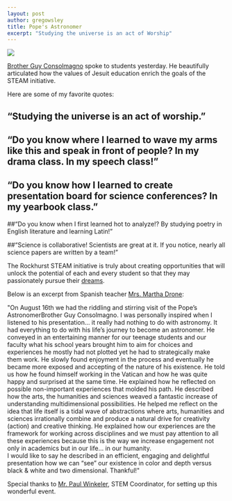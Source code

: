 ```yaml
---
layout: post
author: gregowsley
title: Pope's Astronomer
excerpt: "Studying the universe is an act of Worship"
---
```

<div class="flex-wrapper">
  <img src="{{site.baseurl}}/img/Guy Consolmagno.png">
</div>

[Brother Guy Consolmagno](https://www.youtube.com/watch?v=kmU2gDbP_Tk) spoke to students yesterday. He beautifully articulated how the values of Jesuit education enrich the goals of the STEAM initiative. 

Here are some of my favorite quotes:

## “Studying the universe is an act of worship.”

## “Do you know where I learned to wave my arms like this and speak in front of people? In my drama class. In my speech class!”

## “Do you know how I learned to create presentation board for science conferences? In my yearbook class.”

##“Do you know when I first learned hot to analyze!? By studying poetry in English literature and learning Latin!”

##“Science is collaborative! Scientists are great at it. If you notice, nearly all science papers are written by a team!”

The Rockhurst STEAM initiative is truly about creating opportunities that will unlock the potential of each and every student so that they may passionately pursue their [dreams](http://fox4kc.com/2016/08/16/the-popes-astronomer-speaks-to-students-at-rockhurst-high-school/).  

Below is an excerpt from Spanish teacher [Mrs. Martha Drone](https://www.rockhursths.edu/pages/academics/departments/academics---departments---modern--classical-language):

"On August 16th we had the riddling and stirring visit of the Pope’s AstronomerBrother Guy Consolmagno.  I was personally inspired when I listened to his presentation… it really had nothing to do with astronomy.  It had everything to do with his life’s journey to become an astronomer. 
He conveyed in an entertaining manner for our teenage students and our faculty what his school years brought him to aim for choices and experiences he mostly had not plotted yet he had to strategically make them work.  He slowly found enjoyment in the process and eventually he became more exposed and accepting of the nature of his existence.
He told us how he found himself working in the Vatican and how he was quite happy and surprised at the same time. He explained how he reflected on possible non-important experiences that molded his path.  He described how the arts, the humanities and sciences weaved a fantastic increase of understanding multidimensional possibilities.  He helped me reflect on the idea that life itself is a tidal wave of abstractions where arts, humanities and sciences irrationally combine and produce a natural drive for creativity (action) and creative thinking.
He explained how our experiences are the framework for working across disciplines and we must pay attention to all these experiences because this is the way we increase engagement not only in academics but in our life… in our humanity.  
I would like to say he described in an efficient, engaging and delightful presentation how we can “see” our existence in color and depth versus black & white and two dimensional.  Thankful!"

Special thanks to [Mr. Paul Winkeler](http://steam.rockhursths.edu/team/paulwinkeler/), STEM Coordinator, for setting up this wonderful event.
